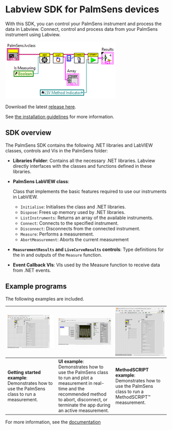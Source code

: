 # Labview SDK for PalmSens devices

With this SDK, you can control your PalmSens instrument and process the data in Labview.
Connect, control and process data from your PalmSens instrument using Labview.

![Control your PalmSens device from Labview](../docs/modules/labview/images/measuring_1.png)

Download the latest [release here](https://github.com/palmsens/palmsens_sdk/releases).

See [the installation guidelines](https://palmsens.github.io/PalmSens_SDK/palmsens-sdk/labview/installation.html) for more information.

## SDK overview

The PalmSens SDK contains the following .NET libraries and LabVIEW
classes, controls and Vis in the PalmSens folder:

- **Libraries Folder**: Contains all the necessary .NET libraries. Labview directly interfaces with the classes and functions defined in these libraries.

- **PalmSens LabVIEW class**:

    Class that implements the basic features required to use our instruments
    in LabVIEW.

    * `Initialise`: Initialises the class and .NET libraries.
    * `Dispose`: Frees up memory used by .NET libraries.
    * `ListInstruments`: Returns an array of the available instruments.
    * `Connect`: Connects to the specified instrument.
    * `Disconnect`: Disconnects from the connected instrument.
    * `Measure`: Performs a measurement.
    * `AbortMeasurement`: Aborts the current measurement

- **`MeasurementResults` and `LiveCurveResults` controls**: Type definitions for the in and outputs of the `Measure` function.

- **Event Callback VIs**: VIs used by the Measure function to receive data from .NET events.

## Example programs

The following examples are included.

| ![Basic example](../docs/modules/labview/images/examples/basic_example.png) | ![Basic UI example](../docs/modules/labview/images/examples/basic_ui_example.png) | ![MethodSCRIPT example](../docs/modules/labview/images/examples/methodscript_example.png) |
| - | - | - |
| **Getting started example**: Demonstrates how to use the PalmSens class to run a measurement. | **UI example**: Demonstrates how to use the PalmSens class to run and plot a measurement in real-time and the recommended method to abort, disconnect, or terminate the app during an active measurement. | **MethodSCRIPT example**: Demonstrates how to use the PalmSens class to run a MethodSCRIPT™ measurement. |

For more information, see the [documentation](https://palmsens.github.io/PalmSens_SDK/palmsens-sdk/labview/index.html)
